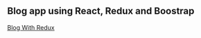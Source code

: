 ## Blog app using React, Redux and Boostrap

[Blog With Redux](https://possibility-of-offense.github.io/Simple-Blog-with-Redux/)
